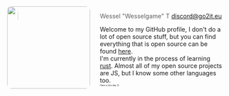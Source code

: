 <img src="https://avatars1.githubusercontent.com/u/29184334" align="left" width="192px" height="192px" style="border-radius: 5%;"/>
<img align="left" width="0" height="192px" hspace="10"/>

> Wessel "Wesselgame" T <discord@go2it.eu>

Welcome to my GitHub profile, I don't do a lot of open source stuff, but you can find everything that is open source can be found [here](https://github.com/PassTheWessel?tab=repositories&q=&type=public).<br/>
I'm currently in the process of learning [rust](https://rust-lang.org). Almost all of my open source projects are JS, but I know some other languages too. <br/>
<a style="font-size:5px;">Have a nice day ;D</a>
<br>

<!--
**PassTheWessel/PassTheWessel** is a ✨ _special_ ✨ repository because its `README.md` (this file) appears on your GitHub profile.

Here are some ideas to get you started:

- 🔭 I’m currently working on ...
- 🌱 I’m currently learning ...
- 👯 I’m looking to collaborate on ...
- 🤔 I’m looking for help with ...
- 💬 Ask me about ...
- 📫 How to reach me: ...
- 😄 Pronouns: ...
- ⚡ Fun fact: ...
-->
